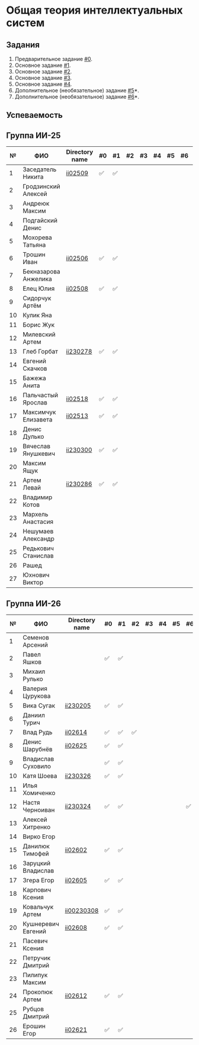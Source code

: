 # Общая теория интеллектуальных систем

## Задания

1. Предварительное задание [#0](./tasks/task_00/readme.md).
2. Основное задание [#1](./tasks/task_01/readme.md).
3. Основное задание [#2](./tasks/task_02/readme.md).
4. Основное задание [#3](./tasks/task_03/readme.md).
5. Основное задание [#4](./tasks/task_04/readme.md).
6. Дополнительное (необязательное) задание [#5](./tasks/task_05/readme.md)*.
7. Дополнительное (необязательное) задание [#6](./tasks/task_06/readme.md)*.

## Успеваемость

## Группа ИИ-25

| №  | ФИО                  | Directory name              | #0 | #1 | #2 | #3 | #4 | #5 | #6 | Рейтинг |
|----|----------------------|-----------------------------|----|----|----|----|----|----|----|---------|
| 1  | Заседатель Никита    |[ii02509](./trunk/ii02509/)|✅|✅|||||||
| 2  | Гродзинский Алексей  ||||||||||
| 3  | Андреюк Максим       ||||||||||
| 4  | Подгайский Денис     ||||||||||
| 5  | Мохорева Татьяна     ||||||||||
| 6  |Трошин Иван|[ii02506](trunk/ii02506)|✅|✅|||||||
| 7  | Бекназарова Анжелика ||||||||||
| 8  |Елец Юлия |[ii02508](trunk/ii02508)|✅|✅|||||||
| 9  | Сидорчук Артём       ||||||||||
| 10 | Кулик Яна            ||||||||||
| 11 | Борис Жук            ||||||||||
| 12 | Милевский Артем      ||||||||||
| 13 | Глеб Горбат          |[ii230278](trunk/ii230278)|✅|✅|||||||
| 14 | Евгений Скачков      ||||||||||
| 15 | Бажежа Анита         ||||||||||
| 16 | Пальчастый Ярослав   |[ii02518](./trunk/ii02518/)|:white_check_mark:|:white_check_mark:||||||||
| 17 | Максимчук Елизавета  |[ii02513](./trunk/ii02518/)|:white_check_mark:|:white_check_mark:||||||||
| 18 | Денис Дулько         ||||||||||
| 19 | Вячеслав Янушкевич   |[ii230300](./trunk/ii230300/)|:white_check_mark:|:white_check_mark:||||||||
| 20 | Максим Ящук          ||||||||||
| 21 | Артем Левай          |[ii230286](./trunk/ii230286/)|:white_check_mark:|:white_check_mark:|||||||||
| 22 | Владимир Котов       ||||||||||
| 23 | Мархель Анастасия    ||||||||||
| 24 | Нешумаев Александр   ||||||||||
| 25 | Редькович Станислав  ||||||||||
| 26 | Рашед                ||||||||||
| 27 | Юхнович Виктор       ||||||||||

## Группа ИИ-26

| №  | ФИО                         | Directory name               | #0 | #1 | #2 | #3 | #4 | #5 | #6 | Рейтинг |
|----|-----------------------------|------------------------------|----|----|----|----|----|----|----|---------|
|1|Семенов Арсений||||||||||
|2|Павел Яшков||:white_check_mark:|:white_check_mark:|||||||
|3|Михаил Рулько||||||||||
|4|Валерия Цурукова||||||||||
|5|Вика Сугак|[ii230205](./trunk/ii230205/)|:white_check_mark:|:white_check_mark:|||||||||
|6|Даниил Турич||||||||||
|7|Влад Рудь|[ii02614](./trunk/ii02614/)|:white_check_mark:|:white_check_mark:|:white_check_mark:||||||||
|8|Денис Шарубнёв|[ii02625](./trunk/ii02625/)|:white_check_mark:|:white_check_mark:||||||||
|9|Владислав Суховило ||:white_check_mark:|:white_check_mark:|||||||
|10|Катя Шоева|[ii230326](./trunk/ii230326/)|:white_check_mark:|:white_check_mark:|||||||
|11|Илья Хомиченко||||||||||
|12|Настя Черноиван|[ii230324](./trunk/ii230324/)|:white_check_mark:|:white_check_mark:|||||:white_check_mark:||
|13|Алексей Хитренко||||||||||
|14|Вирко Егор||||||||||
|15|Данилюк Тимофей|[ii02602](./trunk/ii02602/)|:white_check_mark:|:white_check_mark:||||||||
|16|Заруцкий Владислав ||||||||||
|17|Згера Егор|[ii02605](./trunk/ii02605/)|:white_check_mark:|:white_check_mark:||||||||
|18|Карпович Ксения||||||||||
|19|Ковальчук Артем|[ii00230308](./trunk/ii00230308/)|:white_check_mark:|:white_check_mark:||||||||
|20|Кушнеревич Евгений|[ii02608](./trunk/ii02608/)|:white_check_mark:|:white_check_mark:||||||||
|21|Пасевич Ксения||||||||||
|22|Петручик Дмитрий||||||||||
|23|Пилипук Максим||||||||||
|24|Прокопюк Артем|[ii02612](./trunk/ii02612/)|:white_check_mark:|:white_check_mark:|||||||
|25|Рубцов Дмитрий||||||||||
|26|Ерошин Егор|[ii02621](./trunk/ii02621/)|:white_check_mark:|:white_check_mark:||||||||
